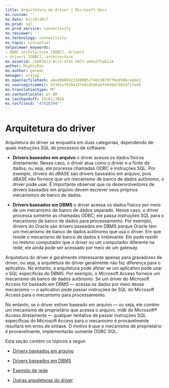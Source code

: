 ```yaml
---
title: Arquitetura de driver | Microsoft Docs
ms.custom: ''
ms.date: 01/19/2017
ms.prod: sql
ms.prod_service: connectivity
ms.reviewer: ''
ms.technology: connectivity
ms.topic: conceptual
helpviewer_keywords:
- ODBC architecture [ODBC], drivers
- drivers [ODBC], architecture
ms.assetid: c5003413-0cc1-4f41-b877-a64e2f5ab118
author: MightyPen
ms.author: genemi
manager: craigg
ms.openlocfilehash: a8e49b89d233880652f4b19879ff8e658bc4abe1
ms.sourcegitcommit: 61381ef939415fe019285def9450d7583df1fed0
ms.translationtype: MT
ms.contentlocale: pt-BR
ms.lasthandoff: 10/01/2018
ms.locfileid: "47628394"
---
```

# <a name="driver-architecture"></a>Arquitetura do driver
Arquitetura do driver se enquadra em duas categorias, dependendo de quais instruções SQL de processos de software:  
  
-   **Drivers baseados em arquivo** o driver acessa os dados físicos diretamente. Nesse caso, o driver atua como o driver e a fonte de dados; ou seja, ele processa chamadas ODBC e instruções SQL. Por exemplo, drivers do dBASE são drivers baseados em arquivo, pois dBASE não fornece que um mecanismo de banco de dados autônomo, o driver pode usar. É importante observar que os desenvolvedores de drivers baseados em arquivo devem escrever seus próprios mecanismos de banco de dados.  
  
-   **Drivers baseados em DBMS** o driver acessa os dados físicos por meio de um mecanismo de banco de dados separado. Nesse caso, o driver processa somente as chamadas ODBC; ele passa instruções SQL para o mecanismo de banco de dados para processamento. Por exemplo, drivers do Oracle são drivers baseados em DBMS porque Oracle tem um mecanismo de banco de dados autônomo que usa o driver. Em que reside o mecanismo de banco de dados é irrelevante. Ele pode residir no mesmo computador que o driver ou um computador diferente na rede; ele ainda pode ser acessado por meio de um gateway.  
  
 Arquitetura do driver é geralmente interessante apenas para gravadores de driver; ou seja, a arquitetura do driver geralmente não faz diferença para o aplicativo. No entanto, a arquitetura pode afetar se um aplicativo pode usar o SQL específicas do DBMS. Por exemplo, o Microsoft Access fornece um mecanismo de banco de dados autônomo. Se um driver do Microsoft Access for baseado em DBMS — acessa os dados por meio desse mecanismo — o aplicativo pode passar instruções de SQL do Microsoft Access para o mecanismo para processamento.  
  
 No entanto, se o driver estiver baseado em arquivo — ou seja, ele contém um mecanismo de proprietário que acessa o arquivo. mdb do Microsoft® Access diretamente — qualquer tentativa de passar instruções SQL específicas do Microsoft Access para o mecanismo é provavelmente resultará em erros de sintaxe. O motivo é que o mecanismo de proprietário é provavelmente, implementarão somente ODBC SQL.  
  
 Esta seção contém os tópicos a seguir.  
  
-   [Drivers baseados em arquivo](../../odbc/reference/file-based-drivers.md)  
  
-   [Drivers baseados em DBMS](../../odbc/reference/dbms-based-drivers.md)  
  
-   [Exemplo de rede](../../odbc/reference/network-example.md)  
  
-   [Outras arquiteturas do driver](../../odbc/reference/other-driver-architectures.md)

